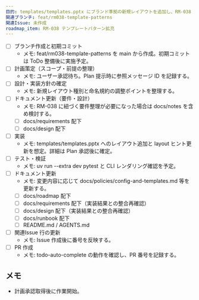 ```yaml
---
目的: templates/templates.pptx にブランド準拠の新規レイアウトを追加し、RM-038 の期待成果に沿ったパターン拡充を行う
関連ブランチ: feat/rm038-template-patterns
関連Issue: 未作成
roadmap_item: RM-038 テンプレートパターン拡充
---
```


- [ ] ブランチ作成と初期コミット
  - メモ: feat/rm038-template-patterns を main から作成。初期コミットは ToDo 整備後に実施予定。
- [ ] 計画策定（スコープ・前提の整理）
  - メモ: ユーザー承認待ち。Plan 提示時に参照メッセージ ID を記録する。
- [ ] 設計・実装方針の確定
  - メモ: 新規レイアウト種別と命名規約の調整ポイントを整理する。
- [ ] ドキュメント更新（要件・設計）
  - メモ: RM-038 に紐づく要件整理が必要になった場合は docs/notes を含め検討する。
  - [ ] docs/requirements 配下
  - [ ] docs/design 配下
- [ ] 実装
  - メモ: templates/templates.pptx へのレイアウト追加と layout ヒント更新を想定。詳細は Plan 承認後に確定。
- [ ] テスト・検証
  - メモ: uv run --extra dev pytest と CLI レンダリング確認を予定。
- [ ] ドキュメント更新
  - メモ: 変更内容に応じて docs/policies/config-and-templates.md 等を更新する。
  - [ ] docs/roadmap 配下
  - [ ] docs/requirements 配下（実装結果との整合再確認）
  - [ ] docs/design 配下（実装結果との整合再確認）
  - [ ] docs/runbook 配下
  - [ ] README.md / AGENTS.md
- [ ] 関連Issue 行の更新
  - メモ: Issue 作成後に番号を反映する。
- [ ] PR 作成
  - メモ: todo-auto-complete の動作を確認し、PR 番号を記録する。

## メモ
- 計画承認取得後に作業開始。
